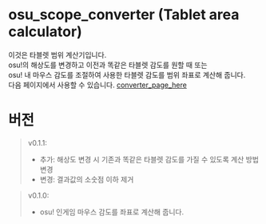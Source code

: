 # osu_scope_converter (Tablet area calculator)
이것은 타블렛 범위 계산기입니다.  
osu!의 해상도를 변경하고 이전과 똑같은 타블렛 감도를 원할 때 또는  
osu! 내 마우스 감도를 조절하여 사용한 타블렛 감도를 범위 좌표로 계산해 줍니다.  
다음 페이지에서 사용할 수 있습니다. [converter_page_here](https://eoehd1ek.github.io/osu_scope_converter)

# 버전
> v0.1.1:
>* 추가: 해상도 변경 시 기존과 똑같은 타블렛 감도를 가질 수 있도록 계산 방법 변경
>* 변경: 결과값의 소숫점 이하 제거

> v0.1.0:
>* osu! 인게임 마우스 감도를 좌표로 계산해 줍니다.
